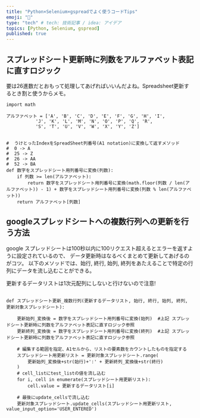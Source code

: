 ```yaml
---
title: "Python×Selenium×gspreadでよく使うコードTips"
emoji: "🐶"
type: "tech" # tech: 技術記事 / idea: アイデア
topics: [Python, Selenium, gspread]
published: true
---
```


## スプレッドシート更新時に列数をアルファベット表記に直すロジック
要は26進数だとおもって処理してあげればいいんだよね。Spreadsheet更新するとき割と使うからメモ。

```
import math

アルファベット = ['A', 'B', 'C', 'D', 'E', 'F', 'G', 'H', 'I',
           'J', 'K', 'L', 'M', 'N', 'O', 'P', 'Q', 'R',
           'S', 'T', 'U', 'V', 'W', 'X', 'Y', 'Z']


#  うけとったIndexをSpreadSheet列番号(A1 notation)に変換して返すメソッド
#  0 -> A
#  25 -> Z
#  26 -> AA
#  52 -> BA
def 数字をスプレッドシート用列番号に変換(列数):
    if 列数 >= len(アルファベット):
        return 数字をスプレッドシート用列番号に変換(math.floor(列数 / len(アルファベット)) - 1) + 数字をスプレッドシート用列番号に変換(列数 % len(アルファベット))
    return アルファベット[列数]
```

## googleスプレッドシートへの複数行列への更新を行う方法
google スプレッドシートは100秒以内に100リクエスト超えるとエラーを返すように設定されているので、
データ更新時はなるべくまとめて更新してあげるのがコツ。
以下のメソッドでは、始行, 終行, 始列, 終列をあたえることで特定の行列にデータを流し込むことができる。

更新するデータリストは1次元配列にしないと行けないので注意!

```

def スプレッドシート更新_複数行列(更新するデータリスト, 始行, 終行, 始列, 終列, 更新対象スプレッドシート):
    
    更新始列_変換後 = 数字をスプレッドシート用列番号に変換(始列)  #上記 スプレッドシート更新時に列数をアルファベット表記に直すロジック参照
    更新終列_変換後 = 数字をスプレッドシート用列番号に変換(終列)  #上記 スプレッドシート更新時に列数をアルファベット表記に直すロジック参照

    # 編集する範囲を指定、A1セルから、リストの要素数をカウントしたものを指定する
    スプレッドシート用更新リスト = 更新対象スプレッドシート.range(
        更新始列_変換後+str(始行)+':' + 更新終列_変換後+str(終行)
    )
    # cell_listにtest_listの値を流し込む
    for i, cell in enumerate(スプレッドシート用更新リスト):
        cell.value = 更新するデータリスト[i]

    # 最後にupdate_cellsで流し込む
    更新対象スプレッドシート.update_cells(スプレッドシート用更新リスト, value_input_option='USER_ENTERED')

```